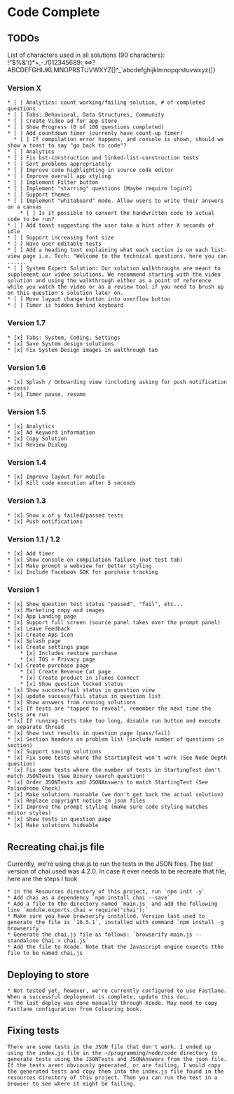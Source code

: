 #  Code Complete

## TODOs

List of characters used in all solutions (90 characters):  !"$%&'()*+,-./012345689:;<=>?ABCDEFGHIJKLMNOPRSTUVWXYZ[]^_`abcdefghijklmnopqrstuvwxyz{|}

### Version X
	* [ ] Analytics: count working/failing solution, # of completed questions
	* [ ] Tabs: Behavioral, Data Structures, Community	
	* [ ] Create Video ad for app store
	* [ ] Show Progress (0 of 100 questions completed)
	* [ ] Add countdown timer (currenly have count-up timer)
      * [ ] If compilation error happens, and console is shown, should we show a toast to say "go back to code"? 
	* [ ] Analytics
	* [ ] Fix bst-construction and linked-list-construction tests
	* [ ] Sort problems appropriately
	* [ ] Improve code highlighting in source code editor
	* [ ] Improve overall app styling
	* [ ] Implement Filter button
	* [ ] Implement "starring" questions [Maybe require login?]
	* [ ] Support themes
	* [ ] Implement "whiteboard" mode. Allow users to write their answers on a canvas
		* [ ] Is it possible to convert the handwritten code to actual code to be run?
	* [ ] Add toast suggesting the user take a hint after X seconds of idle
	* [ ] Support increasing font size
	* [ ] Have user editable tests
	* [ ] Add a heading text explaining what each section is on each list-view page i.e. Tech: "Welcome to the technical questions, here you can ...... "
	* [ ] System Expert Solution: Our solution walkthroughs are meant to supplement our video solutions. We recommend starting with the video solution and using the walkthrough either as a point of reference while you watch the video or as a review tool if you need to brush up on this question's solution later on.
	* [ ] Move layout change button into overflow button
	* [ ] Timer is hidden behind keyboard
	
### Version 1.7
	* [x] Tabs: System, Coding, Settings
	* [x] Save System design solutions
	* [x] Fix System Design images in walthrough tab

### Version 1.6
	* [x] Splash / Onboarding view (including asking for push notification access)
	* [x] Timer pause, resume

### Version 1.5
	* [x] Analytics
	* [x] Ad Keyword information
	* [x] Copy Solution
	* [x] Review Dialog
	
### Version 1.4
	* [x] Improve layout for mobile
	* [x] Kill code execution after 5 seconds

### Version 1.3
	* [x] Show x of y failed/passed tests
	* [x] Push notifications

### Version 1.1 / 1.2
	* [x] Add timer
	* [x] Show console on compilation failure (not test tab)
	* [x] Make prompt a webview for better styling
	* [x] Include Facebook SDK for purchase tracking
	
### Version 1	
	* [x] Show question test status "passed", "fail", etc...
	* [x] Marketing copy and images
	* [x] App Landing page
	* [x] Support full screen (source panel takes over the prompt panel)
	* [x] Leave Feedback
	* [x] Create App Icon
	* [x] Splash page
	* [x] Create settings page
		* [x] Includes restore purchase
		* [x] TOS + Privacy page
	* [x] Create purchase page
		* [x] Create Revenue Cat page
		* [x] Create product in iTunes Connect
		* [x] Show question locked status
	* [x] Show success/fail status in question view
	* [x] update success/fail status in question list
	* [x] Show answers from running solutions
	* [x] If tests are "tapped to reveal", remember the next time the tests are run
	* [x] If running tests take too long, disable run button and execute on separate thread
	* [x] Show test results in question page (pass/fail)
	* [x] Section headers on problem list (include number of questions in section)
	* [x] Support saving solutions
	* [x] Fix some tests where the StartingTest won't work (See Node Depth question)
	* [x] Fix some tests where the number of tests in StartingTest don't match JSONTests (See Binary search question)
	* [x] Order JSONTests and JSONAnswers to match StartingTest (See Palindrome Check)
	* [x] Make solutions runnable (we don't get back the actual solution)
	* [x] Replace copyright notice in json files
	* [x] Improve the prompt styling (make sure code styling matches editor styles)
	* [x] Show tests in question page
	* [x] Make solutions hideable

## Recreating chai.js file

Currently, we're using chai.js to run the tests in the JSON files. The last version of chai used was 4.2.0. In case it ever needs to be recreate that file, here are the steps I took

	* in the Resources directory of this project, run `npm init -y`
	* Add chai as a dependency `npm install chai --save`
	* Add a file to the directory named `main.js` and add the following line `module.exports.chai = require('chai');`
	* Make sure you have browserify installed. Version last used to generate the file is `16.5.1`, installed with command `npm install -g browserify`
	* Generate the chai.js file as follows: `browserify main.js --standalone Chai > chai.js`
	* Add the file to Xcode. Note that the Javascript engine expects tthe file to be named chai.js

## Deploying to store

	* Not tested yet, however, we're currently configured to use Fastlane. When a successful deployment is complete, update this doc. 
	* The last deploy was done manually through Xcode. May need to copy Fastlane configuration from Colouring book.

## Fixing tests

	There are some tests in the JSON file that don't work. I ended up using the index.js file in the ~/programming/node/code directory to generate tests using the JSONTests and JSONAnswers from the json file. If the tests arent obviously generated, or are failing, I would copy the generated tests and copy them into the index.js file found in the resources directory of this project. Then you can run the test in a browser to see where it might be failing. 
